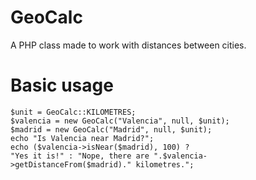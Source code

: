 # GeoCalc
A PHP class made to work with distances between cities.

# Basic usage

`$unit = GeoCalc::KILOMETRES;`<br/>
`$valencia = new GeoCalc("Valencia", null, $unit);`<br/>
`$madrid = new GeoCalc("Madrid", null, $unit);`<br/>
`echo "Is Valencia near Madrid?";`<br/>
`echo ($valencia->isNear($madrid), 100) ? `<br/>
`"Yes it is!" : "Nope, there are ".$valencia->getDistanceFrom($madrid)." kilometres.";`
